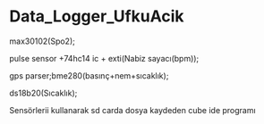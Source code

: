 # Data_Logger_UfkuAcik

max30102(Spo2);

pulse sensor +74hc14 ic + exti(Nabiz sayacı(bpm));

gps parser;bme280(basınç+nem+sıcaklık);

ds18b20(Sıcaklık);

Sensörlerii kullanarak sd carda dosya kaydeden cube ide programı
